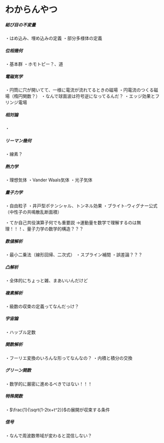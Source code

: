 # わからんやつ

##### 結び目の不変量

・はめ込み、埋め込みの定義
・部分多様体の定義

##### 位相幾何

・基本群
・ホモトピー？、道

##### 電磁気学

・円筒に穴が開いてて、一様に電流が流れてるときの磁場
・円電流のつくる磁場（楕円関数？）
・なんで球面波は符号逆になってるんだ？
・エッジ効果とフリンジ電場

##### 相対論

・

##### リーマン幾何

・線素？

##### 熱力学

・理想気体
・Vander Waals気体
・光子気体


##### 量子力学

・自由粒子
・井戸型ポテンシャル、トンネル効果
・ブライト-ウィグナー公式（中性子の共鳴散乱断面積）

・てか自己共役演算子何でも重要説
→運動量を数学で理解するのは無理！！！、量子力学の数学的構造？？？

##### 数値解析

・最小二乗法（線形回帰、二次式）
・スプライン補間
・誤差論？？？
##### 凸解析

・全体的にちょっと雑、まあいいんだけど

##### 複素解析

・級数の収束の定義ってなんだっけ？

##### 宇宙論

・ハッブル定数

##### 関数解析

・フーリエ変換のいろんな形ってなんなの？
・内積と積分の交換


##### グリーン関数

・数学的に厳密に進めるべきではない！！！


##### 特殊関数

・$\frac{1}{\sqrt{1-2tx+t^2}}$の展開が収束する条件

##### 信号

・なんで周波数帯域が変わると混信しない？